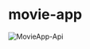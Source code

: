 # movie-app
![MovieApp-Api](https://user-images.githubusercontent.com/29264116/87863839-944bd180-c968-11ea-8803-df95a13bd542.gif)
